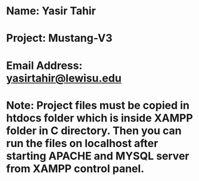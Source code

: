 # Name: Yasir Tahir
# Project: Mustang-V3
# Email Address: yasirtahir@lewisu.edu
# Note: Project files must be copied in htdocs folder which is inside XAMPP folder in C directory. Then you can run the files on localhost after starting APACHE and MYSQL server from XAMPP control panel.
